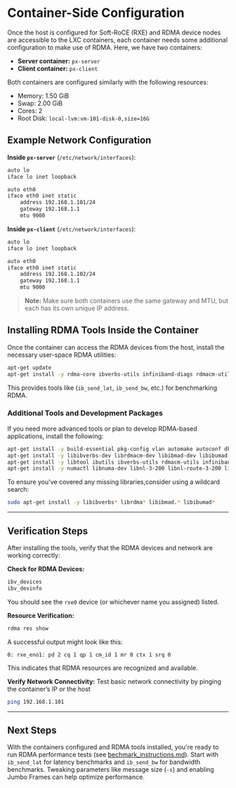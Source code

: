 # Container-Side Configuration

Once the host is configured for Soft-RoCE (RXE) and RDMA device nodes are accessible to the LXC containers, each container needs some additional configuration to make use of RDMA. Here, we have two containers:

- **Server container:** `px-server`
- **Client container:** `px-client`

Both containers are configured similarly with the following resources:

- Memory: 1.50 GiB
- Swap: 2.00 GiB
- Cores: 2
- Root Disk: `local-lvm:vm-101-disk-0,size=16G`

## Example Network Configuration 

**Inside `px-server`** (`/etc/network/interfaces`):
```bash
auto lo
iface lo inet loopback

auto eth0
iface eth0 inet static
    address 192.168.1.101/24
    gateway 192.168.1.1
    mtu 9000
```
**Inside `px-client`** (`/etc/network/interfaces`):
```bash
auto lo
iface lo inet loopback

auto eth0
iface eth0 inet static
    address 192.168.1.102/24
    gateway 192.168.1.1
    mtu 9000
```
> **Note:** Make sure both containers use the same gateway and MTU, but each has its own unique IP address. 

## Installing RDMA Tools Inside the Container

Once the container can access the RDMA devices from the host, install the necessary user-space RDMA utilities:

```bash
apt-get update
apt-get install -y rdma-core ibverbs-utils infiniband-diags rdmacm-utils perftest
```

This provides tools like (`ib_send_lat`, `ib_send_bw`, etc.) for benchmarking RDMA.

### Additional Tools and Development Packages

If you need more advanced tools or plan to develop RDMA-based applications, install the following:

```bash
apt-get install -y build-essential pkg-config vlan automake autoconf dkms git
apt-get install -y libibverbs-dev librdmacm-dev libibmad-dev libibumad-dev
apt-get install -y libtool ibutils ibverbs-utils rdmacm-utils infiniband-diags perftest
apt-get install -y numactl libnuma-dev libnl-3-200 libnl-route-3-200 libnl-route-3-dev libnl-utils
```

To ensure you've covered any missing libraries,consider using a wildcard search:
```bash
sudo apt-get install -y libibverbs* librdma* libibmad.* libibumad*
```

---

## Verification Steps

After installing the tools, verify that the RDMA devices and network are working correctly:

**Check for RDMA Devices:**
```bash
ibv_devices
ibv_devinfo
```
You should see the `rxe0` device (or whichever name you assigned) listed.

**Resource Verification:**

```bash
rdma res show
```
A successful output might look like this:
```
0: rxe_eno1: pd 2 cq 1 qp 1 cm_id 1 mr 0 ctx 1 srq 0
```
This indicates that RDMA resources are recognized and available.

**Verify Network Connectivity:**
Test basic network connectivity by pinging the container’s IP or the host

```bash
ping 192.168.1.101
```
---

## Next Steps

With the containers configured and RDMA tools installed, you're ready to run RDMA performance tests (see [bechmark_instructions.md](./benchmark_instructions.md)). Start with `ib_send_lat` for latency benchmarks and `ib_send_bw` for bandwidth benchmarks. Tweaking parameters like message size (`-s`) and enabling Jumbo Frames can help optimize performance. 
